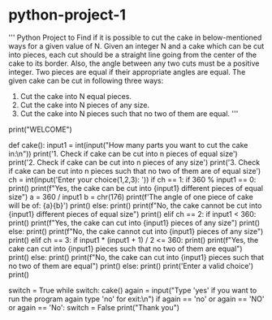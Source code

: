 # python-project-1


'''
Python Project to Find if it is possible to cut the cake in below-mentioned ways for a given value of N.
Given an integer N and a cake which can be cut into pieces, each cut should be a straight line going from the center
of the cake to its border. Also, the angle between any two cuts must be a positive integer. Two pieces are equal
if their appropriate angles are equal.
The given cake can be cut in following three ways:
1. Cut the cake into N equal pieces.
2. Cut the cake into N pieces of any size.
3. Cut the cake into N pieces such that no two of them are equal.
'''

print("WELCOME")

def cake():
    input1 = int(input("How many parts you want to cut the cake in:\n"))
    print('1. Check if cake can be cut into n pieces of equal size')
    print('2. Check if cake can be cut into n pieces of any size')
    print('3. Check if cake can be cut into n pieces such that no two of them are of equal size')
    ch = int(input('Enter your choice(1,2,3): '))
    if ch == 1:
        if 360 % input1 == 0:
            print()
            print(f"Yes, the cake can be cut into {input1} different pieces of equal size")
            a = 360 / input1
            b = chr(176)
            print(f'The angle of one piece of cake will be of: {a}{b}')
            print()
        else:
            print()
            print(f"No, the cake cannot be cut into {input1} different pieces of equal size")
            print()
    elif ch == 2:
        if input1 < 360:
            print()
            print(f"Yes, the cake can cut into {input1} pieces of any size")
            print()
        else:
            print()
            print(f"No, the cake cannot cut into {input1} pieces of any size")
            print()
    elif ch == 3:
        if input1 * (input1 + 1) / 2 <= 360:
            print()
            print(f"Yes, the cake can cut into {input1} pieces such that no two of them are equal")
            print()
        else:
            print()
            print(f"No, the cake can cut into {input1} pieces such that no two of them are equal")
            print()
    else:
        print()
        print('Enter a valid choice')
        print()


switch = True
while switch:
    cake()
    again = input("Type 'yes' if you want to run the program again type 'no' for exit:\n")
    if again == 'no' or again == 'NO' or again == 'No':
        switch = False
    print("Thank you")

